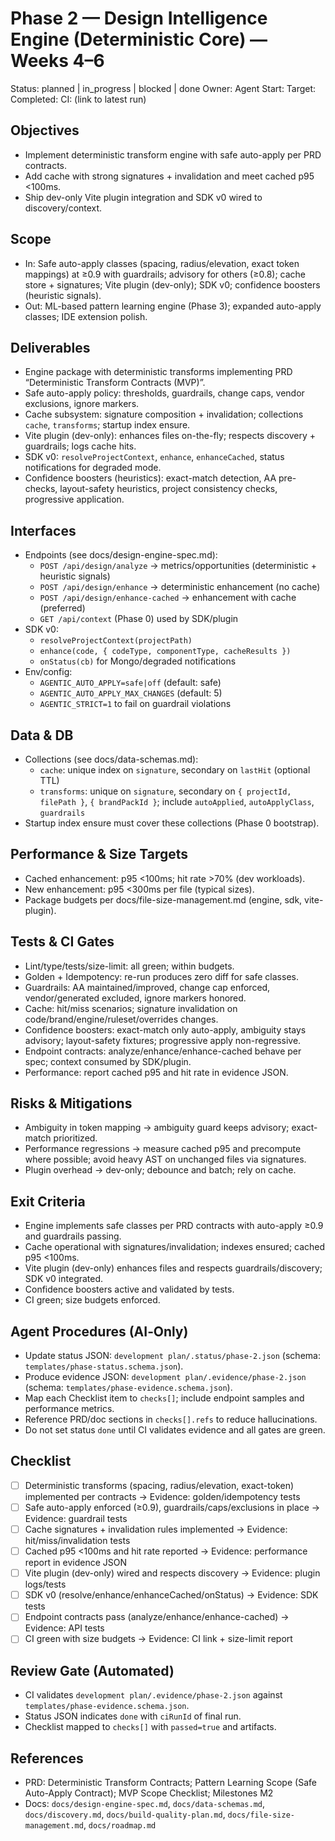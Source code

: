 # Phase 2 — Design Intelligence Engine (Deterministic Core) — Weeks 4–6

Status: planned | in_progress | blocked | done
Owner: Agent
Start:
Target:
Completed:
CI: (link to latest run)

## Objectives
- Implement deterministic transform engine with safe auto-apply per PRD contracts.
- Add cache with strong signatures + invalidation and meet cached p95 <100ms.
- Ship dev-only Vite plugin integration and SDK v0 wired to discovery/context.

## Scope
- In: Safe auto-apply classes (spacing, radius/elevation, exact token mappings) at ≥0.9 with guardrails; advisory for others (≥0.8); cache store + signatures; Vite plugin (dev-only); SDK v0; confidence boosters (heuristic signals).
- Out: ML-based pattern learning engine (Phase 3); expanded auto-apply classes; IDE extension polish.

## Deliverables
- Engine package with deterministic transforms implementing PRD “Deterministic Transform Contracts (MVP)”.
- Safe auto-apply policy: thresholds, guardrails, change caps, vendor exclusions, ignore markers.
- Cache subsystem: signature composition + invalidation; collections `cache`, `transforms`; startup index ensure.
- Vite plugin (dev-only): enhances files on-the-fly; respects discovery + guardrails; logs cache hits.
- SDK v0: `resolveProjectContext`, `enhance`, `enhanceCached`, status notifications for degraded mode.
- Confidence boosters (heuristics): exact-match detection, AA pre-checks, layout-safety heuristics, project consistency checks, progressive application.

## Interfaces
- Endpoints (see docs/design-engine-spec.md):
  - `POST /api/design/analyze` → metrics/opportunities (deterministic + heuristic signals)
  - `POST /api/design/enhance` → deterministic enhancement (no cache)
  - `POST /api/design/enhance-cached` → enhancement with cache (preferred)
  - `GET /api/context` (Phase 0) used by SDK/plugin
- SDK v0:
  - `resolveProjectContext(projectPath)`
  - `enhance(code, { codeType, componentType, cacheResults })`
  - `onStatus(cb)` for Mongo/degraded notifications
- Env/config:
  - `AGENTIC_AUTO_APPLY=safe|off` (default: safe)
  - `AGENTIC_AUTO_APPLY_MAX_CHANGES` (default: 5)
  - `AGENTIC_STRICT=1` to fail on guardrail violations

## Data & DB
- Collections (see docs/data-schemas.md):
  - `cache`: unique index on `signature`, secondary on `lastHit` (optional TTL)
  - `transforms`: unique on `signature`, secondary on `{ projectId, filePath }`, `{ brandPackId }`; include `autoApplied`, `autoApplyClass`, `guardrails`
- Startup index ensure must cover these collections (Phase 0 bootstrap).

## Performance & Size Targets
- Cached enhancement: p95 <100ms; hit rate >70% (dev workloads).
- New enhancement: p95 <300ms per file (typical sizes).
- Package budgets per docs/file-size-management.md (engine, sdk, vite-plugin).

## Tests & CI Gates
- Lint/type/tests/size-limit: all green; within budgets.
- Golden + Idempotency: re-run produces zero diff for safe classes.
- Guardrails: AA maintained/improved, change cap enforced, vendor/generated excluded, ignore markers honored.
- Cache: hit/miss scenarios; signature invalidation on code/brand/engine/ruleset/overrides changes.
- Confidence boosters: exact-match only auto-apply, ambiguity stays advisory; layout-safety fixtures; progressive apply non-regressive.
- Endpoint contracts: analyze/enhance/enhance-cached behave per spec; context consumed by SDK/plugin.
- Performance: report cached p95 and hit rate in evidence JSON.

## Risks & Mitigations
- Ambiguity in token mapping → ambiguity guard keeps advisory; exact-match prioritized.
- Performance regressions → measure cached p95 and precompute where possible; avoid heavy AST on unchanged files via signatures.
- Plugin overhead → dev-only; debounce and batch; rely on cache.

## Exit Criteria
- Engine implements safe classes per PRD contracts with auto-apply ≥0.9 and guardrails passing.
- Cache operational with signatures/invalidation; indexes ensured; cached p95 <100ms.
- Vite plugin (dev-only) enhances files and respects guardrails/discovery; SDK v0 integrated.
- Confidence boosters active and validated by tests.
- CI green; size budgets enforced.

## Agent Procedures (AI‑Only)
- Update status JSON: `development plan/.status/phase-2.json` (schema: `templates/phase-status.schema.json`).
- Produce evidence JSON: `development plan/.evidence/phase-2.json` (schema: `templates/phase-evidence.schema.json`).
- Map each Checklist item to `checks[]`; include endpoint samples and performance metrics.
- Reference PRD/doc sections in `checks[].refs` to reduce hallucinations.
- Do not set status `done` until CI validates evidence and all gates are green.

## Checklist
- [ ] Deterministic transforms (spacing, radius/elevation, exact-token) implemented per contracts → Evidence: golden/idempotency tests
- [ ] Safe auto-apply enforced (≥0.9), guardrails/caps/exclusions in place → Evidence: guardrail tests
- [ ] Cache signatures + invalidation rules implemented → Evidence: hit/miss/invalidation tests
- [ ] Cached p95 <100ms and hit rate reported → Evidence: performance report in evidence JSON
- [ ] Vite plugin (dev-only) wired and respects discovery → Evidence: plugin logs/tests
- [ ] SDK v0 (resolve/enhance/enhanceCached/onStatus) → Evidence: SDK tests
- [ ] Endpoint contracts pass (analyze/enhance/enhance-cached) → Evidence: API tests
- [ ] CI green with size budgets → Evidence: CI link + size-limit report

## Review Gate (Automated)
- CI validates `development plan/.evidence/phase-2.json` against `templates/phase-evidence.schema.json`.
- Status JSON indicates `done` with `ciRunId` of final run.
- Checklist mapped to `checks[]` with `passed=true` and artifacts.

## References
- PRD: Deterministic Transform Contracts; Pattern Learning Scope (Safe Auto-Apply Contract); MVP Scope Checklist; Milestones M2
- Docs: `docs/design-engine-spec.md`, `docs/data-schemas.md`, `docs/discovery.md`, `docs/build-quality-plan.md`, `docs/file-size-management.md`, `docs/roadmap.md`
